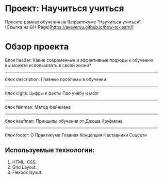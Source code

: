 # Проект: Научиться учиться

Проектв рамках обучения на Я.практикуме "Научиться учиться".
(Ссылка на GH-Page)[https://avaveryu.github.io/how-to-learn/]

# Обзор проекта

Блок header:
Какие современные и эффективные подходы к обучению вы можете использовать в своей жизни?

---

блок description:
Главные проблемы в обучении

---

блок digits:
Цифры и факты
Про учёбу и мозг

---

блок feinman:
Метод Фейнмана

---

блок kaufman:
Принципы обучения от Джоша Кауфмана

---

блок footer:
О Практикуме
Главная
Концепция
Наставники
Соцсети

## Используемые технологии:

1. HTML, CSS.
2. Grid Layout.
3. Flexbox layout.
